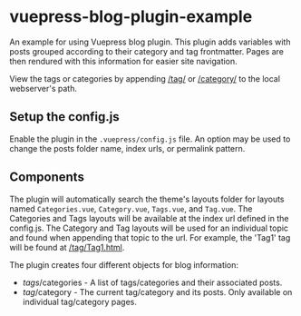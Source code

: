 # vuepress-blog-plugin-example
An example for using Vuepress blog plugin.  This plugin adds variables with posts grouped according to their category and tag frontmatter.  Pages are then rendured with this information for easier site navigation.

View the tags or categories by appending [/tag/](/tag/) or [/category/](/category/) to the local webserver's path.

## Setup the config.js
Enable the plugin in the `.vuepress/config.js` file.  An option may be used to change the posts folder name, index urls, or permalink pattern.

## Components
The plugin will automatically search the theme's layouts folder for layouts named `Categories.vue`, `Category.vue`, `Tags.vue`, and `Tag.vue`.  The Categories and Tags layouts will be available at the index url defined in the config.js.  The Category and Tag layouts will be used for an individual topic and found when appending that topic to the url.  For example, the 'Tag1' tag will be found at [/tag/Tag1.html](/tag/Tag1.html).

The plugin creates four different objects for blog information:

* $tags/$categories - A list of tags/categories and their associated posts.
* $tag/$category - The current tag/category and its posts.  Only available on individual tag/category pages.
